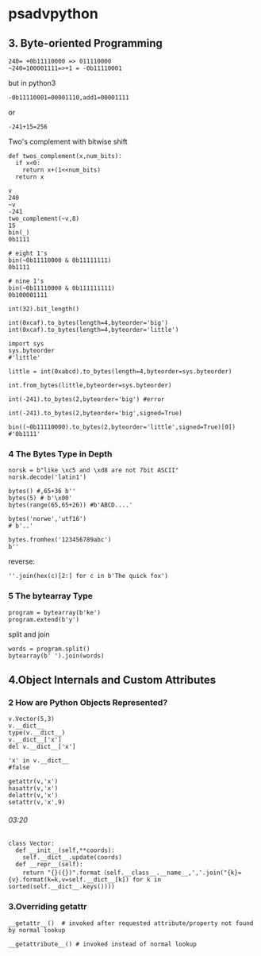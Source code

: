 # psadvpython
## 3. Byte-oriented Programming
```
240= +0b11110000 => 011110000  
~240=100001111=>+1 = -0b11110001
```
but in python3
```
-0b11110001=00001110,add1=00001111
```
or
```
-241+15=256
```

Two's complement with bitwise shift
```
def twos_complement(x,num_bits):
  if x<0:
    return x+(1<<num_bits)
  return x
```
```
v
240
~v
-241
two_complement(~v,8)
15
bin(_)
0b1111
```

```
# eight 1's
bin(~0b11110000 & 0b11111111)
0b1111
```

```
# nine 1's
bin(~0b11110000 & 0b111111111)
0b100001111
```

```
int(32).bit_length()
```

```
int(0xcaf).to_bytes(length=4,byteorder='big')
int(0xcaf).to_bytes(length=4,byteorder='little')
```
```
import sys
sys.byteorder
#'little'
```
```
little = int(0xabcd).to_bytes(length=4,byteorder=sys.byteorder)
```
```
int.from_bytes(little,byteorder=sys.byteorder)
```
```
int(-241).to_bytes(2,byteorder='big') #error
```
```
int(-241).to_bytes(2,byteorder='big',signed=True)
```
```
bin((~0b11110000).to_bytes(2,byteorder='little',signed=True)[0])  #'0b1111'
```

### 4 The Bytes Type in Depth
```
norsk = b"like \xc5 and \xd8 are not 7bit ASCII"
norsk.decode('latin1')
```

```
bytes() #,65+36 b''
bytes(5) # b'\x00'
bytes(range(65,65+26)) #b'ABCD....'
```

```
bytes('norwe','utf16')
# b'..'
```

```
bytes.fromhex('123456789abc')
b''
```
reverse:
```
''.join(hex(c)[2:] for c in b'The quick fox')
```


### 5 The bytearray Type
```
program = bytearray(b'ke')
program.extend(b'y')
```
split and join
```
words = program.split()
bytearray(b' ').join(words)
```


## 4.Object Internals and Custom Attributes
### 2 How are Python Objects Represented?
```
v.Vector(5,3)
v.__dict__
type(v.__dict__)
v.__dict__['x']
del v.__dict__['x']
```
```
'x' in v.__dict__
#false
```

```
getattr(v,'x')
hasattr(v,'x')
delattr(v,'x')
setattr(v,'x',9)
```

###### 03:20
```
class Vector:
  def __init__(self,**coords):
    self.__dict__.update(coords)
  def __repr__(self):
    return "{}({})".format（self.__class__.__name__,','.join("{k}={v}.format(k=k,v=self.__dict__[k]) for k in sorted(self.__dict__.keys())))
```



### 3.Overriding __getattr__
```
__getattr__()  # invoked after requested attribute/property not found by normal lookup
```

```
__getattribute__() # invoked instead of normal lookup
```
